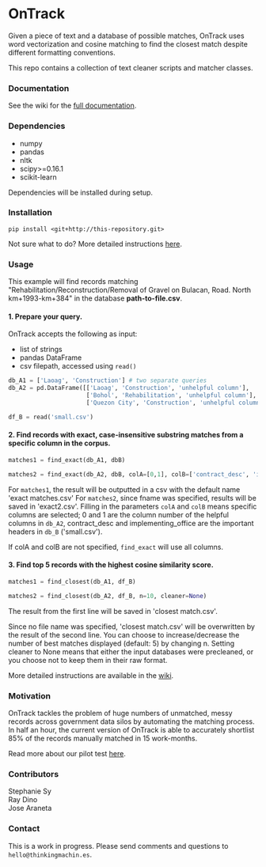 # OnTrack #

Given a piece of text and a database of possible matches, OnTrack uses word vectorization and cosine matching to find the closest match despite different formatting conventions.

This repo contains a collection of text cleaner scripts and matcher classes.

### Documentation ###
See the wiki for the [full documentation](https://github.com/thinkingmachines/ontrack/wiki).

### Dependencies ###
* numpy
* pandas
* nltk
* scipy>=0.16.1
* scikit-learn

Dependencies will be installed during setup.

### Installation ###

`pip install <git+http://this-repository.git>`

Not sure what to do? More detailed instructions [here](https://github.com/thinkingmachines/ontrack/wiki/Installation).

### Usage ###

This example will find records matching "Rehabilitation/Reconstruction/Removal of Gravel on Bulacan, Road. North km+1993-km+384" in the database **path-to-file.csv**. 
#### 1. Prepare your query.
OnTrack accepts the following as input:  

 - list of strings
 - pandas DataFrame
 - csv filepath, accessed using `read()`
```python
db_A1 = ['Laoag', 'Construction'] # two separate queries
db_A2 = pd.DataFrame([['Laoag', 'Construction', 'unhelpful column'],
                      ['Bohol', 'Rehabilitation', 'unhelpful column'],
                      ['Quezon City', 'Construction', 'unhelpful column']]) # three rows/queries

df_B = read('small.csv')
```
#### 2. Find records with exact, case-insensitive substring matches from a specific column in the corpus.
```python
matches1 = find_exact(db_A1, dbB)

matches2 = find_exact(db_A2, dbB, colA=[0,1], colB=['contract_desc', 'implementing_office'], fname='exact2') # the result will be outputted in a csv with the default name 'exact matches.csv'
```
For `matches1`,  the result will be outputted in a csv with the default name 'exact matches.csv'
For `matches2`, since fname was specified, results will be saved in 'exact2.csv'. Filling in the parameters `colA` and `colB` means specific columns are selected; 0 and 1 are the column number of the helpful columns in `db_A2`, contract_desc and	implementing_office are the important headers in `db_B` ('small.csv').

If colA and colB are not specified, `find_exact` will use all columns.

#### 3. Find top 5 records with the highest cosine similarity score.
```python
matches1 = find_closest(db_A1, df_B)    

matches2 = find_closest(db_A2, df_B, n=10, cleaner=None)
```
The result from the first line will be saved in 'closest match.csv'.

Since no file name was specified, 'closest match.csv' will be overwritten by the result of the second line. You can choose to increase/decrease the number of best matches displayed (default: 5) by changing n. Setting cleaner to None means that either the input databases were precleaned, or you choose not to keep them in their raw format.

More detailed instructions are available in the [wiki](https://github.com/thinkingmachines/ontrack/wiki).

### Motivation ###

OnTrack tackles the problem of huge numbers of unmatched, messy records across government data silos by automating the matching process. In half an hour, the current version of OnTrack is able to accurately shortlist 85% of the records manually matched in 15 work-months.

Read more about our pilot test [here](http://stories.thinkingmachin.es/ontrackph/).

### Contributors ###

Stephanie Sy  
Ray Dino  
Jose Araneta

### Contact ###
This is a work in progress. Please send comments and questions to `hello@thinkingmachin.es`.
